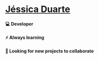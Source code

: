 <h1><u><b> Jéssica Duarte </u></b></h1>

<h4> 💻 Developer </h4>
<h4> ⚡ Always learning </h4>
<h4> 🔆 Looking for new projects to collaborate </h4>



<!-- ### 
**jduartesn/jduartesn** is a ✨ _special_ ✨ repository because its `README.md` (this file) appears on your GitHub profile.

Here are some ideas to get you started:

- 🔭 I’m currently working on ...
- 🌱 I’m currently learning ...
- 👯 I’m looking to collaborate on ...
- 🤔 I’m looking for help with ...
- 💬 Ask me about ...
- 📫 How to reach me: ...
- 😄 Pronouns: ...
- ⚡ Fun fact: ...
-->
